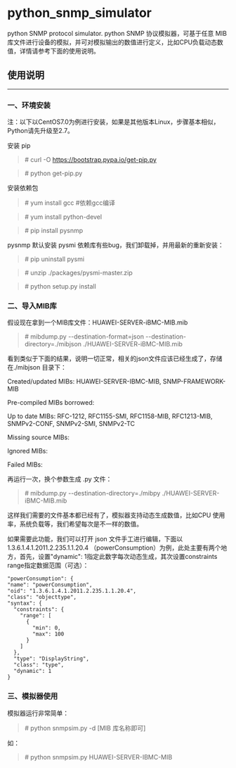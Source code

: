 # python_snmp_simulator

python SNMP protocol simulator.
python SNMP 协议模拟器，可基于任意 MIB 库文件进行设备的模拟，并可对模拟输出的数值进行定义，比如CPU负载动态数值，详情请参考下面的使用说明。

## 使用说明

------
### 一、环境安装

注：以下以CentOS7.0为例进行安装，如果是其他版本Linux，步骤基本相似，Python请先升级至2.7。

安装 pip

> \# curl -O https://bootstrap.pypa.io/get-pip.py

> \# python get-pip.py

安装依赖包

> \# yum install gcc #依赖gcc编译

> \# yum install python-devel

> \# pip install pysnmp

pysnmp 默认安装 pysmi 依赖库有些bug，我们卸载掉，并用最新的重新安装：

> \# pip uninstall pysmi

> \# unzip ./packages/pysmi-master.zip

> \# python setup.py install

### 二、导入MIB库

假设现在拿到一个MIB库文件：HUAWEI-SERVER-iBMC-MIB.mib

> \# mibdump.py --destination-format=json --destination-directory=./mibjson ./HUAWEI-SERVER-iBMC-MIB.mib

看到类似于下面的结果，说明一切正常，相关的json文件应该已经生成了，存储在./mibjson 目录下：

> 
Created/updated MIBs: HUAWEI-SERVER-IBMC-MIB, SNMP-FRAMEWORK-MIB

Pre-compiled MIBs borrowed: 

Up to date MIBs: RFC-1212, RFC1155-SMI, RFC1158-MIB, RFC1213-MIB, SNMPv2-CONF, SNMPv2-SMI, SNMPv2-TC

Missing source MIBs: 

Ignored MIBs: 

Failed MIBs: 

再运行一次，换个参数生成 .py 文件：

> \# mibdump.py --destination-directory=./mibpy ./HUAWEI-SERVER-iBMC-MIB.mib

这样我们需要的文件基本都已经有了，模拟器支持动态生成数值，比如CPU 使用率，系统负载等，我们希望每次是不一样的数值。

如果需要此功能，我们可以打开 json 文件手工进行编辑，下面以 1.3.6.1.4.1.2011.2.235.1.1.20.4 （powerConsumption）为例，此处主要有两个地方，首先，设置"dynamic": 1指定此数字每次动态生成，其次设置constraints range指定数据范围（可选）：

    "powerConsumption": {
    "name": "powerConsumption", 
    "oid": "1.3.6.1.4.1.2011.2.235.1.1.20.4", 
    "class": "objecttype", 
    "syntax": {
      "constraints": {
        "range": [
          {
            "min": 0, 
            "max": 100
          }
        ]
      },    
      "type": "DisplayString", 
      "class": "type",
      "dynamic": 1
    }

### 三、模拟器使用

模拟器运行非常简单：

> \# python snmpsim.py -d [MIB 库名称即可]

如：

> \# python snmpsim.py HUAWEI-SERVER-IBMC-MIB 

